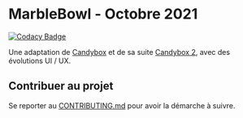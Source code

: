 # MarbleBowl - Octobre 2021

[![Codacy Badge](https://app.codacy.com/project/badge/Grade/a1a6dcacd16940fb9338a7812a1aceab)](https://www.codacy.com/gh/logic-fabric/marblebowl/dashboard?utm_source=github.com&utm_medium=referral&utm_content=logic-fabric/marblebowl&utm_campaign=Badge_Grade)

Une adaptation de [Candybox](https://candybox2.github.io/candybox) et de sa suite [Candybox 2](https://candybox2.github.io/), avec des évolutions UI / UX.

## Contribuer au projet

Se reporter au [CONTRIBUTING.md](./CONTRIBUTING.md) pour avoir la démarche à suivre.